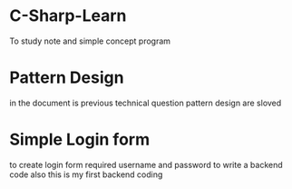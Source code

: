 # C-Sharp-Learn
To study note and simple concept program

# Pattern Design
in the document is previous technical question pattern design are sloved

# Simple Login form
to create login form required username and password to write a backend code also this is my first backend coding
